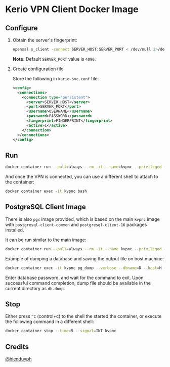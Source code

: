 # Kerio VPN Client Docker Image

## Configure

1. Obtain the server's fingerprint:

   ```bash
   openssl s_client -connect SERVER_HOST:SERVER_PORT < /dev/null 2>/dev/null | openssl x509 -fingerprint -md5 -noout -in /dev/stdin
   ```

   **Note:** Default `SERVER_PORT` value is `4090`.

2. Create configuration file

   Store the following in `kerio-svc.conf` file:

   ```xml
   <config>
     <connections>
       <connection type="persistent">
         <server>SERVER_HOST</server>
         <port>SERVER_PORT</port>
         <username>USERNAME</username>
         <password>PASSWORD</password>
         <fingerprint>FINGERPRINT</fingerprint>
         <active>1</active>
       </connection>
     </connections>
   </config>
   ```

## Run

```sh
docker container run --pull=always --rm -it --name=kvpnc --privileged --mount=type=bind,source=$(pwd)/kerio-svc.conf,target=/etc/kerio-kvc.conf,readonly ghcr.io/xeptore/kvpnc:latest
```

And once the VPN is connected, you can use a different shell to attach to the container:

```sh
docker container exec -it kvpnc bash
```

## PostgreSQL Client Image

There is also `pgc` image provided, which is based on the main `kvpnc` image with `postgresql-client-common` and `postgresql-client-16` packages installed.

It can be run similar to the main image:

```sh
docker container run --pull=always --rm -it --name kvpnc --privileged --mount=type=bind,source=$(pwd)/kerio-svc.conf,target=/etc/kerio-kvc.conf,readonly ghcr.io/xeptore/kvpnc/pgc:latest
```

Example of dumping a database and saving the output file on host machine:

```sh
docker container exec -it kvpnc pg_dump --verbose --dbname=D --host=H --port=P --user=U --format=custom --file=o --compress=gzip:9 && docker container cp kvpnc:/o db.dump
```

Enter database password, and wait for the command to exit. Upon successful command completion, dump file should be available in the current directory as `db.dump`.

## Stop

Either press `^C` (control+c) to the shell the started the container, or execute the following command in a different shell:

```sh
docker container stop --time=5 --signal=INT kvpnc
```

## Credits

[@hienduyph](https://github.com/hienduyph)
